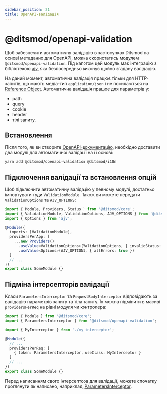 ```yaml
---
sidebar_position: 21
title: OpenAPI-валідація
---
```


# @ditsmod/openapi-validation

Щоб забезпечити автоматичну валідацію в застосунках Ditsmod на основі метаданих для OpenAPI, можна скористатись модулем `@ditsmod/openapi-validation`. Під капотом цей модуль має інтеграцію з бібліотекою [ajv][1], яка безпосередньо виконує щойно згадану валідацію.

На даний момент, автоматична валідація працює тільки для HTTP-запитів, що мають медіа-тип `application/json` і не посилаються на [Reference Object][3]. Автоматична валідація працює для параметрів у:
- path
- query
- cookie
- header
- тілі запиту.

## Встановлення

Після того, як ви створите [OpenAPI-документацію][2], необхідно доставити два модулі для автоматичної валідації на її основі:

```bash
yarn add @ditsmod/openapi-validation @ditsmod/i18n
```

## Підключення валідації та встановлення опцій

Щоб підключити автоматичну валідацію у певному модулі, достатньо імпортувати туди `ValidationModule`. Також ви можете передати `ValidationOptions` та `AJV_OPTIONS`:

```ts
import { Module, Providers, Status } from '@ditsmod/core';
import { ValidationModule, ValidationOptions, AJV_OPTIONS } from '@ditsmod/openapi-validation';
import { Options } from 'ajv';

@Module({
  imports: [ValidationModule],
  providersPerApp: [
    ...new Providers()
      .useValue<ValidationOptions>(ValidationOptions, { invalidStatus: Status.UNPROCESSABLE_ENTRY })
      .useValue<Options>(AJV_OPTIONS, { allErrors: true })
  ]
  // ...
})
export class SomeModule {}
```

## Підміна інтерсепторів валідації

Класи `ParametersInterceptor` та `RequestBodyInterceptor` відповідають за валідацію параметрів запиту та тіла запиту. Їх можна підмінити в масиві `providersPerReq` на рівні модуля чи контролера:

```ts
import { Module } from '@ditsmod/core';
import { ParametersInterceptor } from '@ditsmod/openapi-validation';

import { MyInterceptor } from './my.interceptor';

@Module({
  // ...
  providersPerReq: [
    { token: ParametersInterceptor, useClass: MyInterceptor }
  ]
  // ...
})
export class SomeModule {}
```

Перед написанням свого інтерсептора для валідації, можете спочатку проглянути як написано, наприклад, [ParametersInterceptor][4].


[1]: https://ajv.js.org/guide/getting-started.html
[2]: /published-modules/openapi
[3]: https://github.com/OAI/OpenAPI-Specification/blob/main/versions/3.1.0.md#referenceObject
[4]: https://github.com/ditsmod/ditsmod/blob/main/packages/openapi-validation/src/parameters.interceptor.ts
